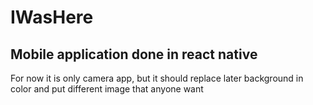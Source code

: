 # IWasHere

## Mobile application done in react native

For now it is only camera app, but it should replace later background in color and put different image that anyone want
